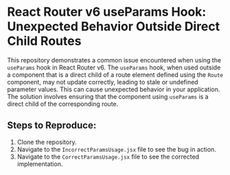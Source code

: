 # React Router v6 useParams Hook: Unexpected Behavior Outside Direct Child Routes

This repository demonstrates a common issue encountered when using the `useParams` hook in React Router v6.  The `useParams` hook, when used outside a component that is a direct child of a route element defined using the `Route` component, may not update correctly, leading to stale or undefined parameter values. This can cause unexpected behavior in your application.  The solution involves ensuring that the component using `useParams` is a direct child of the corresponding route.

## Steps to Reproduce:

1. Clone the repository.
2. Navigate to the `IncorrectParamsUsage.jsx` file to see the bug in action.
3. Navigate to the `CorrectParamsUsage.jsx` file to see the corrected implementation.